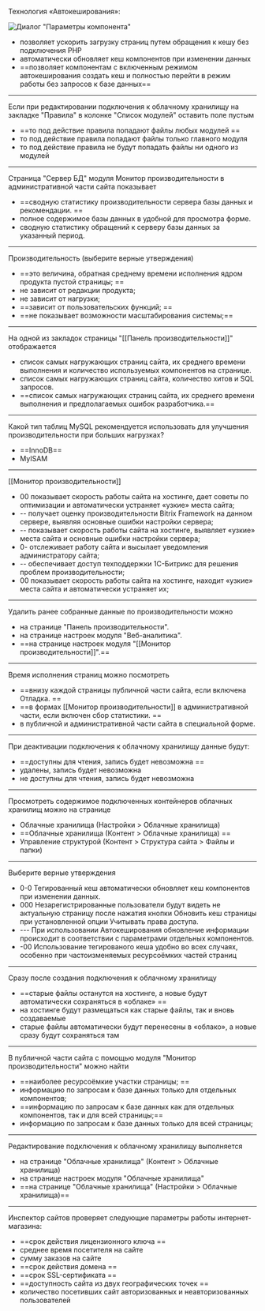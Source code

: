 
Технология «Автокеширования»:  
  
![Диалог "Параметры компонента"](https://dev.1c-bitrix.ru/images/admin_start/admin_base/other/cache_comp_settings_11_new.png)

- позволяет ускорить загрузку страниц путем обращения к кешу без подключения PHP  
- автоматически обновляет кеш компонентов при изменении данных  
- ==позволяет компонентам с включенным режимом автокеширования создать кеш и полностью перейти в режим работы без запросов к базе данных==

---

Если при редактировании подключения к облачному хранилищу на закладке "Правила" в колонке "Список модулей" оставить поле пустым

- ==то под действие правила попадают файлы любых модулей  ==
- то под действие правила попадают файлы только главного модуля  
- то под действие правила не будут попадать файлы ни одного из модулей

---

Страница "Сервер БД" модуля Монитор производительности в административной части сайта показывает

- ==сводную статистику производительности сервера базы данных и рекомендации.  ==
- полное содержимое базы данных в удобной для просмотра форме.  
- сводную статистику обращений к серверу базы данных за указанный период.

---

Производительность (выберите верные утверждения)

- ==это величина, обратная среднему времени исполнения ядром продукта пустой страницы;  ==
- не зависит от редакции продукта;  
- не зависит от нагрузки;  
- ==зависит от пользовательских функций;  ==
- ==не показывает возможности масштабирования системы;==

---

На одной из закладок страницы "[[Панель производительности]]" отображается

- список самых нагружающих страниц сайта, их среднего времени выполнения и количество используемых компонентов на странице.  
- список самых нагружающих страниц сайта, количество хитов и SQL запросов.  
- ==список самых нагружающих страниц сайта, их среднего времени выполнения и предполагаемых ошибок разработчика.==

---

Какой тип таблиц MySQL рекомендуется использовать для улучшения производительности при больших нагрузках?

- ==InnoDB==  
- MyISAM

---

[[Монитор производительности]]

- 00 показывает скорость работы сайта на хостинге, дает советы по оптимизации и автоматически устраняет «узкие» места сайта;  
- -- получает оценку производительности Bitrix Framework на данном сервере, выявляя основные ошибки настройки сервера;  
- -- показывает скорость работы сайта на хостинге, выявляет «узкие» места сайта и основные ошибки настройки сервера;  
- 0- отслеживает работу сайта и высылает уведомления администратору сайта;  
- -- обеспечивает доступ техподдержки 1С-Битрикс для решения проблем производительности;  
- 00 показывает скорость работы сайта на хостинге, находит «узкие» места сайта и автоматически устраняет их;

---

Удалить ранее собранные данные по производительности можно

- на странице "Панель производительности".  
- на странице настроек модуля "Веб-аналитика".  
- ==на странице настроек модуля "[[Монитор производительности]]".==

---

Время исполнения страниц можно посмотреть

- ==внизу каждой страницы публичной части сайта, если включена Отладка.  ==
- ==в формах [[Монитор производительности]] в административной части, если включен сбор статистики.  ==
- в публичной и административной части сайта в специальной форме.

---

При деактивации подключения к облачному хранилищу данные будут:

- ==доступны для чтения, запись будет невозможна  ==
- удалены, запись будет невозможна  
- не доступны для чтения, запись будет невозможна

---

Просмотреть содержимое подключенных контейнеров облачных хранилищ можно на странице

- Облачные хранилища (Настройки > Облачные хранилища)  
- ==Облачные хранилища (Контент > Облачные хранилища)  ==
- Управление структурой (Контент > Структура сайта > Файлы и папки)

---

Выберите верные утверждения

- 0-0 Тегированный кеш автоматически обновляет кеш компонентов при изменении данных. 
- 000 Незарегистрированные пользователи будут видеть не актуальную страницу после нажатия кнопки Обновить кеш страницы при установленной опции Учитывать права доступа.  
- --- При использовании Автокеширования обновление информации происходит в соответствии с параметрами отдельных компонентов.  
- -00 Использование тегированого кеша удобно во всех случаях, особенно при частоизменяемых ресурсоёмких частей страниц

---

Сразу после создания подключения к облачному хранилищу

- ==старые файлы останутся на хостинге, а новые будут автоматически сохраняться в «облаке» ==
- на хостинге будут размещаться как старые файлы, так и вновь создаваемые  
- старые файлы автоматически будут перенесены в «облако», а новые сразу будут сохраняться там

---

В публичной части сайта с помощью модуля "Монитор производительности" можно найти

- ==наиболее ресурсоёмкие участки страницы;  ==
- информацию по запросам к базе данных только для отдельных компонентов;  
- ==информацию по запросам к базе данных как для отдельных компонентов, так и для всей страницы;==  
- информацию по запросам к базе данных только для всей страницы;

---

Редактирование подключения к облачному хранилищу выполняется

- на странице "Облачные хранилища" (Контент > Облачные хранилища)  
- на странице настроек модуля "Облачные хранилища"  
- ==на странице "Облачные хранилища" (Настройки > Облачные хранилища)==

---

Инспектор сайтов проверяет следующие параметры работы интернет-магазина:

- ==срок действия лицензионного ключа  ==
- среднее время посетителя на сайте  
- сумму заказов на сайте  
- ==срок действия домена == 
- ==срок SSL-сертификата  ==
- ==доступность сайта из двух географических точек  ==
- количество посетивших сайт авторизованных и неавторизованных пользователей